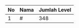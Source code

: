 | No | Nama            | Jumlah Level |
|----|-----------------|--------------|
| 1  | #    |    348        |
